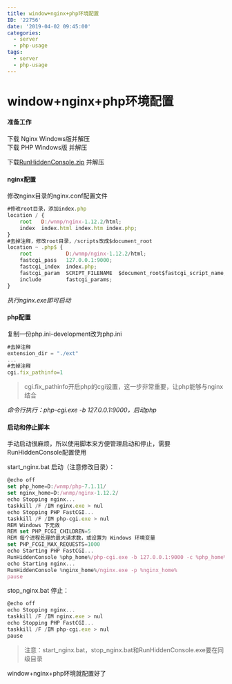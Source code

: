 ```yaml
---
title: window+nginx+php环境配置
ID: '22756'
date: '2019-04-02 09:45:00'
categories:
  - server
  - php-usage
tags:
  - server
  - php-usage
---
```


# window+nginx+php环境配置

#### 准备工作

下载 Nginx Windows版并解压  
下载 PHP Windows版 并解压

下载[RunHiddenConsole.zip](http://redmine.lighttpd.net/attachments/download/660/RunHiddenConsole.zip) 并解压

#### nginx配置

修改nginx目录的nginx.conf配置文件

``` js 
#修改root目录，添加index.php
location / {
    root   D:/wnmp/nginx-1.12.2/html;
    index  index.html index.htm index.php;
}
#去掉注释，修改root目录，/scripts改成$document_root
location ~ .php$ {
    root           D:/wnmp/nginx-1.12.2/html;
    fastcgi_pass   127.0.0.1:9000;
    fastcgi_index  index.php;
    fastcgi_param  SCRIPT_FILENAME  $document_root$fastcgi_script_name;
    include        fastcgi_params;
} 
```

_执行nginx.exe即可启动_

#### php配置

复制一份php.ini-development改为php.ini

``` js 
#去掉注释
extension_dir = "./ext"
...
#去掉注释
cgi.fix_pathinfo=1 
```

> cgi.fix\_pathinfo开启php的cgi设置，这一步非常重要，让php能够与nginx结合

_命令行执行：php-cgi.exe -b 127.0.0.1:9000，启动php_

#### 启动和停止脚本

手动启动很麻烦，所以使用脚本来方便管理启动和停止，需要RunHiddenConsole配置使用

start\_nginx.bat 启动（注意修改目录）：

``` js 
@echo off
set php_home=D:/wnmp/php-7.1.11/
set nginx_home=D:/wnmp/nginx-1.12.2/
echo Stopping nginx...
taskkill /F /IM nginx.exe > nul
echo Stopping PHP FastCGI...
taskkill /F /IM php-cgi.exe > nul
REM Windows 下无效
REM set PHP_FCGI_CHILDREN=5
REM 每个进程处理的最大请求数，或设置为 Windows 环境变量
set PHP_FCGI_MAX_REQUESTS=1000
echo Starting PHP FastCGI...
RunHiddenConsole %php_home%/php-cgi.exe -b 127.0.0.1:9000 -c %php_home%/php.ini
echo Starting nginx...
RunHiddenConsole %nginx_home%/nginx.exe -p %nginx_home%
pause 
```

stop\_nginx.bat 停止：

``` js 
@echo off
echo Stopping nginx...
taskkill /F /IM nginx.exe > nul
echo Stopping PHP FastCGI...
taskkill /F /IM php-cgi.exe > nul
pause 
```

> 注意：start\_nginx.bat，stop\_nginx.bat和RunHiddenConsole.exe要在同级目录

window+nginx+php环境就配置好了
 
 
 
 
 
 
 
 
 
 
 
 
 
 
 
 
 
 
 
 
 
 
 
 
 
